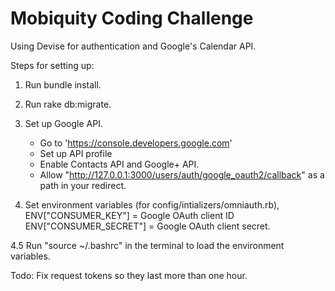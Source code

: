 Mobiquity Coding Challenge
====

Using Devise for authentication and Google's Calendar API.

Steps for setting up:
1. Run bundle install.

2. Run rake db:migrate.

3. Set up Google API.
   * Go to 'https://console.developers.google.com'
   * Set up API profile
   * Enable Contacts API and Google+ API.
   * Allow "http://127.0.0.1:3000/users/auth/google_oauth2/callback" as a path in your redirect.

4. Set environment variables (for config/intializers/omniauth.rb),
ENV["CONSUMER_KEY"] = Google OAuth client ID
ENV["CONSUMER_SECRET"] = Google OAuth client secret.

4.5 Run "source ~/.bashrc" in the terminal to load the environment variables.

Todo: Fix request tokens so they last more than one hour.
